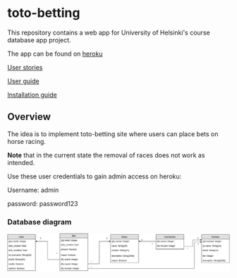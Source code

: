 # toto-betting
This repository contains a web app for University of Helsinki's course database app project.

The app can be found on [heroku](https://toto-betting.herokuapp.com/)

[User stories](documentation/docs.md)

[User guide](/documentation/userguide.md)

[Installation guide](/documentation/installguide.md)

## Overview
The idea is to implement toto-betting site where users can place 
bets on horse racing.

**Note** that in the current state the removal of races does 
not work as intended. 

Use these user credentials to gain admin access on heroku:

Username: admin

password: password123

### Database diagram

![](documentation/Totogram.png)
